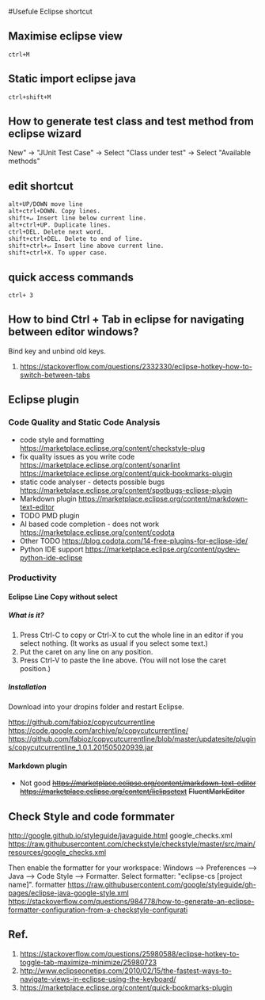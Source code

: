 #Usefule Eclipse shortcut
## Maximise eclipse view
```
ctrl+M
```
## 
## Static import eclipse java
```
ctrl+shift+M
```
##

## How to generate test class and test method from eclipse wizard

New" -> "JUnit Test Case" -> Select "Class under test" -> Select "Available methods"

## edit shortcut
```
alt+UP/DOWN move line
alt+ctrl+DOWN. Copy lines.
shift+↵ Insert line below current line.
alt+ctrl+UP. Duplicate lines.
ctrl+DEL. Delete next word.
shift+ctrl+DEL. Delete to end of line.
shift+ctrl+↵ Insert line above current line.
shift+ctrl+X. To upper case.
```
## quick access commands
```
ctrl+ 3
```
## How to bind Ctrl + Tab in eclipse for navigating between editor windows?
 Bind key and unbind old keys.
1. https://stackoverflow.com/questions/2332330/eclipse-hotkey-how-to-switch-between-tabs
## Eclipse plugin
### Code Quality and Static Code Analysis
* code style and formatting
https://marketplace.eclipse.org/content/checkstyle-plug
* fix quality issues as you write code
https://marketplace.eclipse.org/content/sonarlint
https://marketplace.eclipse.org/content/quick-bookmarks-plugin
* static code analyser - detects possible bugs
https://marketplace.eclipse.org/content/spotbugs-eclipse-plugin
* Markdown plugin
https://marketplace.eclipse.org/content/markdown-text-editor
* TODO PMD plugin 
* AI based code completion - does not work 
https://marketplace.eclipse.org/content/codota
* Other TODO
https://blog.codota.com/14-free-plugins-for-eclipse-ide/
* Python IDE support
https://marketplace.eclipse.org/content/pydev-python-ide-eclipse

### Productivity

#### Eclipse Line Copy without select

##### What is it?
1. Press Ctrl-C to copy or Ctrl-X to cut the whole line in an editor if you select nothing. (It works as usual if you select some text.)
2. Put the caret on any line on any position.
3. Press Ctrl-V to paste the line above. (You will not lose the caret position.)

##### Installation
Download into your dropins folder and restart Eclipse.

 https://github.com/fabioz/copycutcurrentline 
 https://code.google.com/archive/p/copycutcurrentline/
 https://github.com/fabioz/copycutcurrentline/blob/master/updatesite/plugins/copycutcurrentline_1.0.1.201505020939.jar
#### Markdown plugin
* Not good
 ~~https://marketplace.eclipse.org/content/markdown-text-editor~~
 ~~https://marketplace.eclipse.org/content/liclipsetext~~
 ~~FluentMarkEditor~~
## Check Style and code formmater

http://google.github.io/styleguide/javaguide.html
google_checks.xml
https://raw.githubusercontent.com/checkstyle/checkstyle/master/src/main/resources/google_checks.xml

Then enable the formatter for your workspace: Windows --> Preferences --> Java --> Code Style --> Formatter. Select formatter: "eclipse-cs [project name]".
formatter
https://raw.githubusercontent.com/google/styleguide/gh-pages/eclipse-java-google-style.xml
https://stackoverflow.com/questions/984778/how-to-generate-an-eclipse-formatter-configuration-from-a-checkstyle-configurati

## Ref.

 1. https://stackoverflow.com/questions/25980588/eclipse-hotkey-to-toggle-tab-maximize-minimize/25980723 
 1. http://www.eclipseonetips.com/2010/02/15/the-fastest-ways-to-navigate-views-in-eclipse-using-the-keyboard/
 1. https://marketplace.eclipse.org/content/quick-bookmarks-plugin


